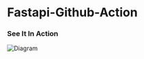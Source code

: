 # Fastapi-Github-Action

### See It In Action
![Diagram](https://user-images.githubusercontent.com/35193029/188137829-437769ac-6ea3-4f16-80df-731a8e2c953e.png)


